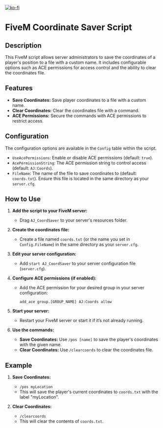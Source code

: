 [![ko-fi](https://ko-fi.com/img/githubbutton_sm.svg)](https://ko-fi.com/S6S310DONO)
# FiveM Coordinate Saver Script

## Description

This FiveM script allows server administrators to save the coordinates of a player's position to a file with a custom name. It includes configurable options such as ACE permissions for access control and the ability to clear the coordinates file.

## Features

- **Save Coordinates:** Save player coordinates to a file with a custom name.
- **Clear Coordinates:** Clear the coordinates file with a command.
- **ACE Permissions:** Secure the commands with ACE permissions to restrict access.

## Configuration

The configuration options are available in the `Config` table within the script.

- `UseAcePermissions`: Enable or disable ACE permissions (default: `true`).
- `AcePermissionString`: The ACE permission string to control access (default: `AJ:Coords`).
- `FileName`: The name of the file to save coordinates to (default: `coords.txt`). Ensure this file is located in the same directory as your `server.cfg`.

## How to Use

1. **Add the script to your FiveM server:**
   - Drag `AJ_CoordSaver` to your server's resources folder.

2. **Create the coordinates file:**
   - Create a file named `coords.txt` (or the name you set in `Config.FileName`) in the same directory as your `server.cfg`.

3. **Edit your server configuration:**
   - Add `start AJ_CoordSaver` to your server configuration file (`server.cfg`).

4. **Configure ACE permissions (if enabled):**
   - Add the ACE permission for your desired group in your server configuration:
     ```
     add_ace group.[GROUP_NAME] AJ:Coords allow
     ```

5. **Start your server:**
   - Restart your FiveM server or start it if it’s not already running.

6. **Use the commands:**
   - **Save Coordinates:** Use `/pos [name]` to save the player's coordinates with the given name.
   - **Clear Coordinates:** Use `/clearcoords` to clear the coordinates file.

## Example

1. **Save Coordinates:**
   - `/pos myLocation`
   - This will save the player's current coordinates to `coords.txt` with the label "myLocation".

2. **Clear Coordinates:**
   - `/clearcoords`
   - This will clear the contents of `coords.txt`.
